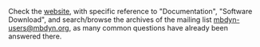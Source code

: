Check the [website](https://www.mbdyn.org/), with specific reference to "Documentation", "Software Download", and search/browse the archives of the mailing list [mbdyn-users@mbdyn.org](http://lists.mbdyn.org/pipermail/mbdyn-users/), as many common questions have already been answered there.
